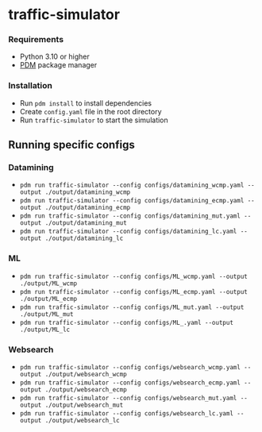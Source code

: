 # traffic-simulator

### Requirements
- Python 3.10 or higher
- [PDM](https://pdm.fming.dev/) package manager

### Installation
- Run `pdm install` to install dependencies
- Create `config.yaml` file in the root directory
- Run `traffic-simulator` to start the simulation

## Running specific configs 

### Datamining
- `pdm run traffic-simulator --config configs/datamining_wcmp.yaml --output ./output/datamining_wcmp`
- `pdm run traffic-simulator --config configs/datamining_ecmp.yaml --output ./output/datamining_ecmp`
- `pdm run traffic-simulator --config configs/datamining_mut.yaml --output ./output/datamining_mut`
- `pdm run traffic-simulator --config configs/datamining_lc.yaml --output ./output/datamining_lc`

### ML
- `pdm run traffic-simulator --config configs/ML_wcmp.yaml --output ./output/ML_wcmp`
- `pdm run traffic-simulator --config configs/ML_ecmp.yaml --output ./output/ML_ecmp`
- `pdm run traffic-simulator --config configs/ML_mut.yaml --output ./output/ML_mut`
- `pdm run traffic-simulator --config configs/ML_.yaml --output ./output/ML_lc`

### Websearch
- `pdm run traffic-simulator --config configs/websearch_wcmp.yaml --output ./output/websearch_wcmp`
- `pdm run traffic-simulator --config configs/websearch_ecmp.yaml --output ./output/websearch_ecmp`
- `pdm run traffic-simulator --config configs/websearch_mut.yaml --output ./output/websearch_mut`
- `pdm run traffic-simulator --config configs/websearch_lc.yaml --output ./output/websearch_lc`
  
